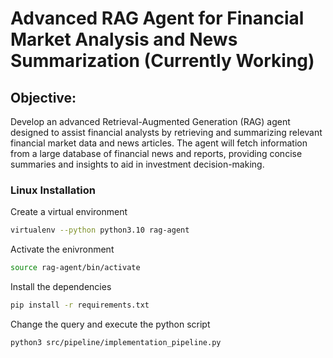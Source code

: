 # Advanced RAG Agent for Financial Market Analysis and News Summarization (Currently Working)
## Objective:
Develop an advanced Retrieval-Augmented Generation (RAG) agent designed to assist financial analysts by retrieving and summarizing relevant financial market data and news articles. The agent will fetch information from a large database of financial news and reports, providing concise summaries and insights to aid in investment decision-making.



### Linux Installation
Create a virtual environment
```sh
virtualenv --python python3.10 rag-agent
```

Activate the enivronment
```sh
source rag-agent/bin/activate
```

Install the dependencies
```sh
pip install -r requirements.txt
```

Change the query and execute the python script
```sh
python3 src/pipeline/implementation_pipeline.py
```



 